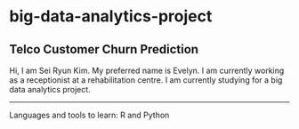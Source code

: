# big-data-analytics-project
Telco Customer Churn Prediction
---

Hi, I am Sei Ryun Kim. My preferred name is Evelyn.
I am currently working as a receptionist at a rehabilitation centre.
I am currently studying for a big data analytics project.

---

Languages and tools to learn:
R and Python

